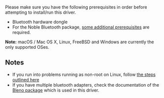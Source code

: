 Please make sure you have the following prerequisites in order before attempting to install/run this driver.
  * Bluetooth hardware dongle
  * For the Noble Bluetooth package, [some additional prerequisites](https://github.com/noble/bleno#prerequisites) are required.

__Note:__ macOS / Mac OS X, Linux, FreeBSD and Windows are currently the only supported OSes.

## Notes
  * If you run into problems running as non-root on Linux, follow [the steps outlined here](https://github.com/noble/bleno#running-without-rootsudo)
  * If you have multiple bluetooth adapters, check the documentation of the [Bleno package](https://github.com/noble/bleno#multiple-adapters) which is used in this driver.

